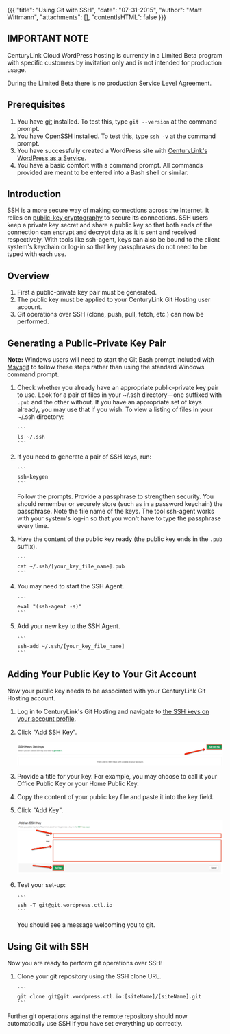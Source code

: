 {{{
  "title": "Using Git with SSH",
  "date": "07-31-2015",
  "author": "Matt Wittmann",
  "attachments": [],
  "contentIsHTML": false
}}}

IMPORTANT NOTE
--------------

CenturyLink Cloud WordPress hosting is currently in a Limited Beta program with specific customers by invitation only
and is not intended for production usage.

During the Limited Beta there is no production Service Level Agreement.

Prerequisites
-------------

1. You have [git](http://git-scm.com/) installed. To test this, type `git --version` at the command prompt.
2. You have [OpenSSH](http://www.openssh.com/) installed. To test this, type `ssh -v` at the command prompt.
3. You have successfully created a WordPress site with
   [CenturyLink's WordPress as a Service](https://wordpress.ctl.io/).
4. You have a basic comfort with a command prompt. All commands provided are meant to be entered into a Bash
   shell or similar.

Introduction
------------

SSH is a more secure way of making connections across the Internet. It relies on
[public-key cryptography](https://en.wikipedia.org/wiki/Public-key_cryptography) to secure its connections. SSH
users keep a private key secret and share a public key so that both ends of the connection can encrypt and decrypt
data as it is sent and received respectively. With tools like ssh-agent, keys can also be bound to the client
system's keychain or log-in so that key passphrases do not need to be typed with each use.

Overview
--------

1. First a public-private key pair must be generated.
2. The public key must be applied to your CenturyLink Git Hosting user account.
3. Git operations over SSH (clone, push, pull, fetch, etc.) can now be performed.

Generating a Public-Private Key Pair
------------------------------------

**Note:** Windows users will need to start the Git Bash prompt included with [Msysgit](https://msysgit.github.io/) to
follow these steps rather than using the standard Windows command prompt.

1. Check whether you already have an appropriate public-private key pair to use. Look for a pair of files in your
   ~/.ssh directory—one suffixed with `.pub` and the other without. If you have an appropriate set of keys already,
   you may use that if you wish. To view a listing of files in your ~/.ssh directory:

       ```
       ls ~/.ssh
       ```

2. If you need to generate a pair of SSH keys, run:

       ```
       ssh-keygen
       ```

   Follow the prompts. Provide a passphrase to strengthen security. You should remember or securely store
   (such as in a password keychain) the passphrase. Note the file name of the keys. The tool ssh-agent works
   with your system's log-in so that you won't have to type the passphrase every time.
3. Have the content of the public key ready (the public key ends in the `.pub` suffix).

       ```
       cat ~/.ssh/[your_key_file_name].pub
       ```

4. You may need to start the SSH Agent.

       ```
       eval "(ssh-agent -s)"
       ```

5. Add your new key to the SSH Agent.

       ```
       ssh-add ~/.ssh/[your_key_file_name]
       ```

Adding Your Public Key to Your Git Account
------------------------------------------

Now your public key needs to be associated with your CenturyLink Git Hosting account.

1. Log in to CenturyLink's Git Hosting and navigate to
   [the SSH keys on your account profile](https://git.wordpress.ctl.io/profile/keys).
2. Click "Add SSH Key".

   ![](../images/wp_git_ssh/addSshKey.png)

3. Provide a title for your key. For example, you may choose to call it your Office Public Key or your Home Public Key.
4. Copy the content of your public key file and paste it into the key field.
5. Click "Add Key".

   ![](../images/wp_git_ssh/sshKeyInfo.png)

6. Test your set-up:

       ```
       ssh -T git@git.wordpress.ctl.io
       ```

   You should see a message welcoming you to git.

Using Git with SSH
------------------

Now you are ready to perform git operations over SSH!

1. Clone your git repository using the SSH clone URL.

       ```
       git clone git@git.wordpress.ctl.io:[siteName]/[siteName].git
       ```

Further git operations against the remote repository should now automatically use SSH if you have set everything
up correctly.